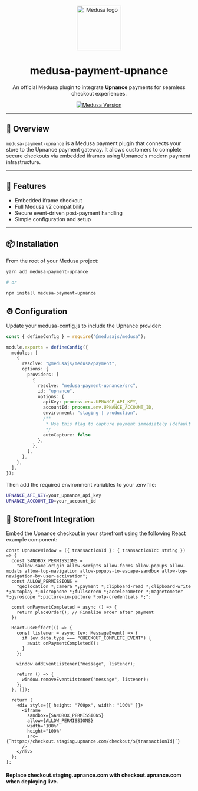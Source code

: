 <p align="center">
  <a href="https://www.medusajs.com">
    <img src="https://user-images.githubusercontent.com/59018053/229103275-b5e482bb-4601-46e6-8142-244f531cebdb.svg" height="120" alt="Medusa logo" />
  </a>
</p>

<h1 align="center">
medusa-payment-upnance
</h1>

<p align="center">
An official Medusa plugin to integrate <strong>Upnance</strong> payments for seamless checkout experiences.
</p>

<p align="center">
  <a href="https://medusajs.com">
    <img src="https://img.shields.io/badge/Medusa-^2.7.1-blue?logo=medusa" alt="Medusa Version" />
  </a>
</p>

---

## 🧾 Overview

`medusa-payment-upnance` is a Medusa payment plugin that connects your store to the Upnance payment gateway. It allows customers to complete secure checkouts via embedded iframes using Upnance's modern payment infrastructure.

---

## 🚀 Features

- Embedded iframe checkout
- Full Medusa v2 compatibility
- Secure event-driven post-payment handling
- Simple configuration and setup

---

## 📦 Installation

From the root of your Medusa project:

```bash
yarn add medusa-payment-upnance

# or

npm install medusa-payment-upnance
```

## ⚙️ Configuration

Update your medusa-config.js to include the Upnance provider:

```ts
const { defineConfig } = require("@medusajs/medusa");

module.exports = defineConfig({
  modules: [
    {
      resolve: "@medusajs/medusa/payment",
      options: {
        providers: [
          {
            resolve: "medusa-payment-upnance/src",
            id: "upnance",
            options: {
              apiKey: process.env.UPNANCE_API_KEY,
              accountId: process.env.UPNANCE_ACCOUNT_ID,
              environment: "staging | production",
              /**
               * Use this flag to capture payment immediately (default is false)
               */
              autoCapture: false
            },
          },
        ],
      },
    },
  ],
});
```

Then add the required environment variables to your .env file:
```bash
UPNANCE_API_KEY=your_upnance_api_key
UPNANCE_ACCOUNT_ID=your_account_id
```

## 🛒 Storefront Integration

Embed the Upnance checkout in your storefront using the following React example component:

```tsx
const UpnanceWindow = ({ transactionId }: { transactionId: string }) => {
  const SANDBOX_PERMISSIONS =
    "allow-same-origin allow-scripts allow-forms allow-popups allow-modals allow-top-navigation allow-popups-to-escape-sandbox allow-top-navigation-by-user-activation";
  const ALLOW_PERMISSIONS =
    "geolocation *;camera *;payment *;clipboard-read *;clipboard-write *;autoplay *;microphone *;fullscreen *;accelerometer *;magnetometer *;gyroscope *;picture-in-picture *;otp-credentials *;";

  const onPaymentCompleted = async () => {
    return placeOrder(); // Finalize order after payment
  };

  React.useEffect(() => {
    const listener = async (ev: MessageEvent) => {
      if (ev.data.type === "CHECKOUT_COMPLETE_EVENT") {
        await onPaymentCompleted();
      }
    };

    window.addEventListener("message", listener);

    return () => {
      window.removeEventListener("message", listener);
    };
  }, []);

  return (
    <div style={{ height: "700px", width: "100%" }}>
      <iframe
        sandbox={SANDBOX_PERMISSIONS}
        allow={ALLOW_PERMISSIONS}
        width="100%"
        height="100%"
        src={`https://checkout.staging.upnance.com/checkout/${transactionId}`}
      />
    </div>
  );
};
```
#### Replace checkout.staging.upnance.com with checkout.upnance.com when deploying live.